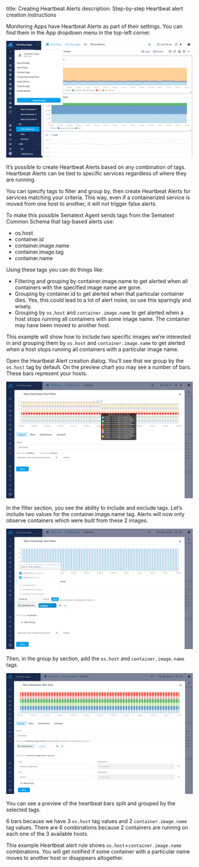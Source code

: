 title: Creating Heartbeat Alerts
description: Step-by-step Heartbeat alert creation instructions 

Monitoring Apps have Heartbeat Alerts as part of their settings. You can find them in the App dropdown menu in the top-left corner.

![image alt text](../images/alerts/heartbeat_image_01.png)

It’s possible to create Heartbeat Alerts based on any combination of tags. Heartbeat Alerts can be tied to specific services regardless of where they are running.

You can specify tags to filter and group by, then create Heartbeat Alerts for services matching your criteria. This way, even if a containerized service is moved from one host to another, it will not trigger false alerts.

To make this possible Sematext Agent sends tags from the Sematext Common Schema that tag-based alerts use: 

- os.host
- container.id
- container.image.name
- container.image.tag
- container.name

Using these tags you can do things like:
- Filtering and grouping by container.image.name to get alerted when all containers with the specified image name are gone.  
- Grouping by container.id to get alerted when that particular container dies. Yes, this could lead to a lot of alert noise, so use this sparingly and wisely.
- Grouping by `os.host` and `container.image.name` to get alerted when a host stops running all containers with some image name. The container may have been moved to another host.

This example will show how to include two specific images we’re interested in and grouping them by `os.host` and `container.image.name` to get alerted when a host stops running all containers with a particular image name.

Open the Heartbeat Alert creation dialog. You’ll see that we group by the `os.host` tag by default. On the preview chart you may see a number of bars. These bars represent your hosts.

![image alt text](../images/alerts/heartbeat_image_02.png)

In the filter section, you see the ability to include and exclude tags. Let’s include two values for the container.image.name tag. Alerts will now only observe containers which were built from these 2 images.

![image alt text](../images/alerts/heartbeat_image_03.png)

Then, in the group by section, add the `os.host` and `container.image.name` tags.

![image alt text](../images/alerts/heartbeat_image_04.png)

You can see a preview of the heartbeat bars split and grouped by the selected tags.

6 bars because we have 3 `os.host` tag values and 2 `container.image.name` tag values. There are 6 combinations because 2 containers are running on each one of the 3 available hosts.

This example Heartbeat alert rule shows `os.host`+`container.image.name` combinations. You will get notified if some container with a particular name moves to another host or disappears altogether.














